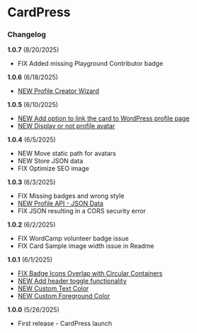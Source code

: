 # CardPress

### Changelog

**1.0.7** (8/20/2025)
- FIX Added missing Playground Contributor badge

**1.0.6** (6/18/2025)

- [NEW Profile Creator Wizard](https://github.com/donini/wp-profiles-card/issues/19)

**1.0.5** (6/10/2025)

- [NEW Add option to link the card to WordPress profile page](https://github.com/donini/wp-profiles-card/issues/11)
- [NEW Display or not profile avatar](https://github.com/donini/wp-profiles-card/issues/3)

**1.0.4** (6/5/2025)

- NEW Move static path for avatars
- NEW Store JSON data
- FIX Optimize SEO image

**1.0.3** (6/3/2025)

- FIX Missing badges and wrong style
- [NEW Profile API - JSON Data](https://github.com/donini/wp-profiles-card/issues/12)
- FIX JSON resulting in a CORS security error

**1.0.2** (6/2/2025)

- FIX WordCamp volunteer badge issue 
- FIX Card Sample image width issue in Readme

**1.0.1** (6/1/2025)

- [FIX Badge Icons Overlap with Circular Containers](https://github.com/donini/wp-profiles-card/pull/6)
- [NEW Add header toggle functionality](https://github.com/donini/wp-profiles-card/pull/8)
- [NEW Custom Text Color](https://github.com/donini/wp-profiles-card/issues/1)
- [NEW Custom Foreground Color](https://github.com/donini/wp-profiles-card/issues/2)

**1.0.0** (5/26/2025)
- First release - CardPress launch